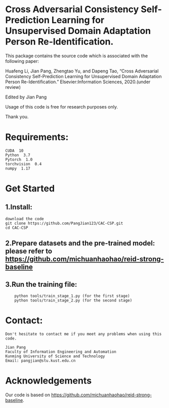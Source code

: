 
# Cross Adversarial Consistency Self-Prediction Learning for Unsupervised Domain Adaptation Person Re-Identification.

This package contains the source code which is associated with the following paper:

Huafeng Li, Jian Pang, Zhengtao Yu, and Dapeng Tao, “Cross Adversarial Consistency Self-Prediction Learning for Unsupervised Domain Adaptation Person Re-Identification.” Elsevier:Information Sciences, 2020.(under review)

Edited by Jian Pang

Usage of this code is free for research purposes only. 

Thank you.

# Requirements:
    CUDA  10
    Python  3.7
    Pytorch  1.0
    torchvision  0.4
    numpy  1.17

# Get Started
## 1.Install:
    download the code
    git clone https://github.com/PangJian123/CAC-CSP.git
    cd CAC-CSP
    
## 2.Prepare datasets and the pre-trained model: please refer to https://github.com/michuanhaohao/reid-strong-baseline

## 3.Run the training file:
        python tools/train_stage_1.py (for the first stage)
        python tools/train_stage_2.py (for the second stage)

# Contact:
    Don't hesitate to contact me if you meet any problems when using this code.

    Jian Pang
    Faculty of Information Engineering and Automation
    Kunming University of Science and Technology                                                           
    Email: pangjian@stu.kust.edu.cn

# Acknowledgements
Our code is based on https://github.com/michuanhaohao/reid-strong-baseline.
